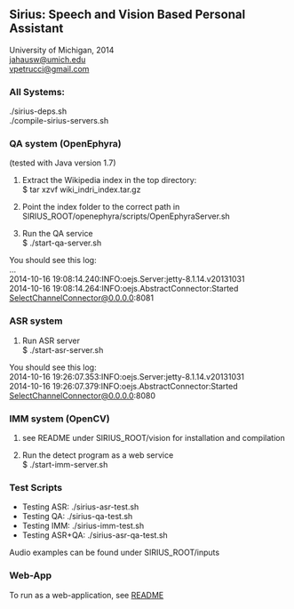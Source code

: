 ## Sirius: Speech and Vision Based Personal Assistant

University of Michigan, 2014  
jahausw@umich.edu  
vpetrucci@gmail.com  

### All Systems:

./sirius-deps.sh  
./compile-sirius-servers.sh

### QA system (OpenEphyra)

(tested with Java version 1.7)

1) Extract the Wikipedia index in the top directory:  
$ tar xzvf wiki_indri_index.tar.gz

2) Point the index folder to the correct path in SIRIUS_ROOT/openephyra/scripts/OpenEphyraServer.sh

3) Run the QA service  
$ ./start-qa-server.sh

You should see this log:  
...  
2014-10-16 19:08:14.240:INFO:oejs.Server:jetty-8.1.14.v20131031  
2014-10-16 19:08:14.264:INFO:oejs.AbstractConnector:Started SelectChannelConnector@0.0.0.0:8081  

### ASR system

1) Run ASR server  
$ ./start-asr-server.sh

You should see this log:  
2014-10-16 19:26:07.353:INFO:oejs.Server:jetty-8.1.14.v20131031  
2014-10-16 19:26:07.379:INFO:oejs.AbstractConnector:Started SelectChannelConnector@0.0.0.0:8080

### IMM system (OpenCV)

1) see README under SIRIUS_ROOT/vision for installation and compilation  

2) Run the detect program as a web service  
$ ./start-imm-server.sh

### Test Scripts

- Testing ASR: ./sirius-asr-test.sh
- Testing QA: ./sirius-qa-test.sh
- Testing IMM: ./sirius-imm-test.sh
- Testing ASR+QA: ./sirius-asr-qa-test.sh

Audio examples can be found under SIRIUS_ROOT/inputs

### Web-App

To run as a web-application, see [README](sirius-web/README.md)

